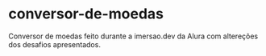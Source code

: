 # conversor-de-moedas
Conversor de moedas feito durante a imersao.dev da Alura com altereções dos desafios apresentados. 
